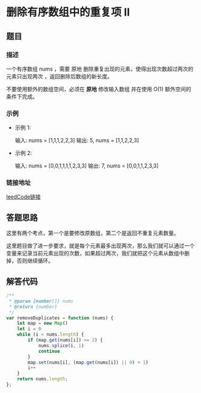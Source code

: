 # 删除有序数组中的重复项 II

## 题目

### 描述
一个有序数组 nums ，需要 原地 删除重复出现的元素，使得出现次数超过两次的元素只出现两次 ，返回删除后数组的新长度。

不要使用额外的数组空间，必须在 **原地** 修改输入数组 并在使用 O(1) 额外空间的条件下完成。

### 示例

- 示例 1:

    输入: nums = [1,1,1,2,2,3]
    输出: 5, nums = [1,1,2,2,3]
- 示例 2:

    输入: nums = [0,0,1,1,1,1,2,3,3]
    输出: 7, nums = [0,0,1,1,2,3,3]

### 链接地址

[leedCode链接](https://leetcode.cn/problems/remove-duplicates-from-sorted-array-ii/description/?envType=study-plan-v2&envId=top-interview-150)

## 答题思路

这里有两个考点，第一个是要修改原数组，第二个是返回不重复元素数量。

这里题目做了进一步要求，就是每个元素最多出现两次，那么我们就可以通过一个变量来记录当前元素出现的次数，如果超过两次，我们就把这个元素从数组中删掉，否则继续循环。

## 解答代码
```js
/**
 * @param {number[]} nums
 * @return {number}
 */
var removeDuplicates = function (nums) {
    let map = new Map()
    let i = 0
    while (i < nums.length) {
        if (map.get(nums[i]) >= 2) {
            nums.splice(i, 1)
            continue
        }
        map.set(nums[i], (map.get(nums[i]) || 0) + 1)
        i++
    }
    return nums.length;
};
```